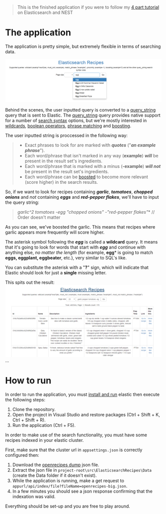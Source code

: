 > This is the finished application if you were to follow my [4 part tutorial](https://devadventures.net/2018/04/16/connect-your-asp-net-core-application-to-elasticsearch-using-nest-5/) on Elasticsearch and NEST

# The application
The application is pretty simple, but extremely flexible in terms of searching data.

![Application][app_full]

Behind the scenes, the user inputted query is converted to a [query_string][qsdocs] query that is sent to Elastic. The [query_string][qsdocs] query provides native support for a number of [search syntax][qssearchsyntax] options, but we're mostly interested in [wildcards][qswildcards], [boolean operators][qsbooloperators], [phrase matching][qsphrasematching] and [boosting][qsboosting]. 

The user inputted string is proccessed in the following way:
> * Exact phrases to look for are marked with ***quotes*** ("***an example phrase***").
> * Each word/phrase that isn't marked in any way (**example**) ***will*** be present in the result set's ingredients.
> * Each word/phrase that is marked with a minus (**-example**) ***will not*** be present in the result set's ingredients.
> * Each word/phrase can be [boosted][qsboosting] to become more relevant (score higher) in the search results.

So, if we want to look for recipes containing ***garlic***, ***tomatoes***, ***chopped onions*** and *not* containing ***eggs*** and ***red-pepper flakes***, we'll have to input the query string:

> **garlic^2 tomatoes -egg* "chopped onions" -"red-pepper flakes"** // Order doesn't matter

As you can see, we've boosted the garlic. This means that recipes where garlic appears more frequently will score higher.

The asterisk symbol following the ***egg*** is called a **wildcard** query. It means that it's going to look for words that start with ***egg*** and continue with anything else, *no matter the length* (for example, **egg*** is going to match **eggs, eggplant, eggbeater**, etc.), very similar to SQL's like.

You can substitute the asterisk with a "**?**" sign, which will indicate that Elastic should look for just a **single** missing letter.

This spits out the result: 
![Result][sample_query_result]
...

# How to run

In order to run the application, you must [install and run][install_elastic_url] elastic then execute the following steps:

1. Clone the repository.
2. Open the project in Visual Studio and restore packages (Ctrl + Shift + K, Ctrl + Shift + R).
3. Run the application (Ctrl + F5).

In order to make use of the search functionality, you must have some recipes indexed in your elastic cluster.

First, make sure that the cluster url in `appsettings.json` is correctly configured then:

1. Download the [openrecipes dump][openrecipes_dump_download] json file.
2. Extract the json file in `project-root\src\ElasticsearchRecipes\Data` (create the Data folder if it doesn't exist).
3. While the application is running, make a get request to `appurl/api/index/file?fileName=openrecipes-big.json`.
4. In a few minutes you should see a json response confirming that the indexation was valid.

Everything should be set-up and you are free to play around.

[app_full]: ./app_full.png
[sample_query_result]: ./example_query_result.png
[install_elastic_url]: https://www.elastic.co/guide/en/elasticsearch/guide/current/running-elasticsearch.html
[openrecipes_dump_download]: https://drive.google.com/open?id=0B-HzAYDi4IbYR0dOek1MWFVkRFU

[qsdocs]: https://www.elastic.co/guide/en/elasticsearch/reference/current/query-dsl-query-string-query.html
[qssearchsyntax]: https://www.elastic.co/guide/en/elasticsearch/reference/current/query-dsl-query-string-query.html#query-string-syntax
[qsbooloperators]: https://www.elastic.co/guide/en/elasticsearch/reference/current/query-dsl-query-string-query.html#_boolean_operators
[qsboosting]: https://www.elastic.co/guide/en/elasticsearch/reference/current/query-dsl-query-string-query.html#_boosting
[qswildcards]: https://www.elastic.co/guide/en/elasticsearch/reference/current/query-dsl-query-string-query.html#_wildcards
[qsphrasematching]: https://www.elastic.co/guide/en/elasticsearch/reference/current/query-dsl-query-string-query.html#query-string-syntax
